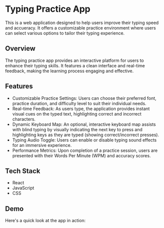 # Typing Practice App
This is a web application designed to help users improve their typing speed and accueracy. It offers a customizable practice environment where users can select various options to tailor their typing experience.

## Overview
The typing practice app provides an interactive platform for users to enhance their typing skills. It features a clean interface and real-time feedback, making the learning process engaging and effective.


## Features
* Customizable Practice Settings: Users can choose their preferred font, practice duration, and difficulty level to suit their individual needs.
* Real-time Feedback: As users type, the application provides instant visual cues on the typed text, highlighting correct and incorrect characters.
* Dynamic Keyboard Map: An optional, interactive keyboard map assists with blind typing by visually indicating the next key to press and highlighting keys as they are typed (showing correct/incorrect presses).
* Typing Audio Toggle: Users can enable or disable typing sound effects for an immersive experience.
* Performance Metrics: Upon completion of a practice session, users are presented with their Words Per Minute (WPM) and accuracy scores.

## Tech Stack
* React
* JavaScript
* CSS

## Demo
Here's a quick look at the app in action:

